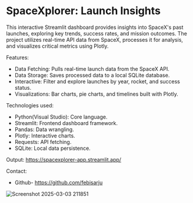# SpaceXplorer: Launch Insights

This interactive Streamlit dashboard provides insights into SpaceX's past launches, exploring key trends, success rates, and mission outcomes. The project utilizes real-time API data from SpaceX, processes it for analysis, and visualizes critical metrics using Plotly.

Features:  
- Data Fetching: Pulls real-time launch data from the SpaceX API.
- Data Storage: Saves processed data to a local SQLite database.
- Interactive: Filter and explore launches by year, rocket, and success status.
- Visualizations: Bar charts, pie charts, and timelines built with Plotly.
  
Technologies used:
- Python(Visual Studio): Core language.
- Streamlit: Frontend dashboard framework.
- Pandas: Data wrangling.
- Plotly: Interactive charts.
- Requests: API fetching.
- SQLite: Local data persistence.

Output:
https://spacexplorer-app.streamlit.app/
  
Contact: 
- Github- https://github.com/febisarju


![Screenshot 2025-03-03 211851](https://github.com/user-attachments/assets/364dc345-d924-47a0-8d2f-3ca0c32f3199)
